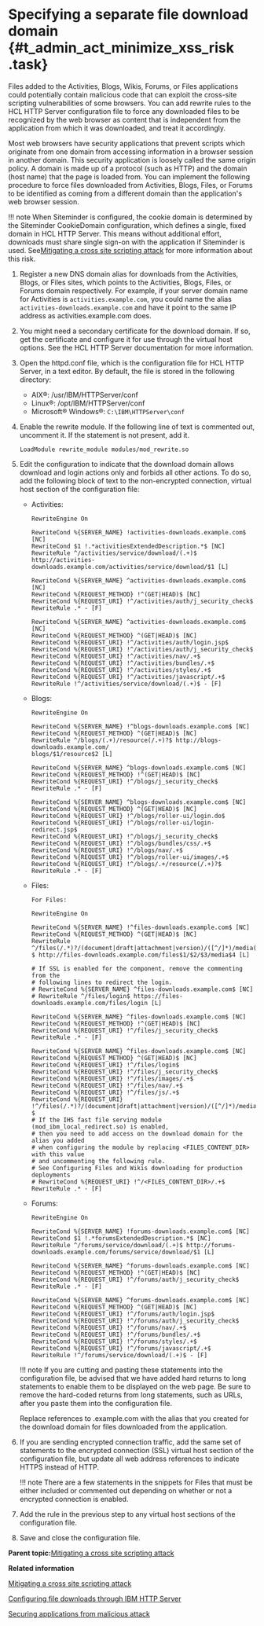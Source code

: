 # Specifying a separate file download domain {#t_admin_act_minimize_xss_risk .task}

Files added to the Activities, Blogs, Wikis, Forums, or Files applications could potentially contain malicious code that can exploit the cross-site scripting vulnerabilities of some browsers. You can add rewrite rules to the HCL HTTP Server configuration file to force any downloaded files to be recognized by the web browser as content that is independent from the application from which it was downloaded, and treat it accordingly.

Most web browsers have security applications that prevent scripts which originate from one domain from accessing information in a browser session in another domain. This security application is loosely called the same origin policy. A domain is made up of a protocol \(such as HTTP\) and the domain \(host name\) that the page is loaded from. You can implement the following procedure to force files downloaded from Activities, Blogs, Files, or Forums to be identified as coming from a different domain than the application's web browser session.

!!! note
    When Siteminder is configured, the cookie domain is determined by the Siteminder CookieDomain configuration, which defines a single, fixed domain in HCL HTTP Server. This means without additional effort, downloads must share single sign-on with the application if Siteminder is used. See[Mitigating a cross site scripting attack](t_admin_common_secure_xss.md) for more information about this risk.

1.  Register a new DNS domain alias for downloads from the Activities, Blogs, or Files sites, which points to the Activities, Blogs, Files, or Forums domain respectively. For example, if your server domain name for Activities is `activities.example.com`, you could name the alias `activities-downloads.example.com` and have it point to the same IP address as activities.example.com does.

2.  You might need a secondary certificate for the download domain. If so, get the certificate and configure it for use through the virtual host options. See the HCL HTTP Server documentation for more information.

3.  Open the httpd.conf file, which is the configuration file for HCL HTTP Server, in a text editor. By default, the file is stored in the following directory:

    -   AIX®: /usr/IBM/HTTPServer/conf
    -   Linux®: /opt/IBM/HTTPServer/conf
    -   Microsoft® Windows®: `C:\IBM\HTTPServer\conf`
4.  Enable the rewrite module. If the following line of text is commented out, uncomment it. If the statement is not present, add it.

    ```
    LoadModule rewrite_module modules/mod_rewrite.so
    ```

5.  Edit the configuration to indicate that the download domain allows download and login actions only and forbids all other actions. To do so, add the following block of text to the non-encrypted connection, virtual host section of the configuration file:

    -   Activities:

        ```
        RewriteEngine On
        
        RewriteCond %{SERVER_NAME} !activities-downloads.example.com$ [NC]
        RewriteCond $1 !.*activitiesExtendedDescription.*$ [NC]
        RewriteRule ^/activities/service/download/(.+)$ http://activities-downloads.example.com/activities/service/download/$1 [L]
        
        RewriteCond %{SERVER_NAME} ^activities-downloads.example.com$ [NC]
        RewriteCond %{REQUEST_METHOD} !^(GET|HEAD)$ [NC]
        RewriteCond %{REQUEST_URI} !^/activities/auth/j_security_check$
        RewriteRule .* - [F]
        
        RewriteCond %{SERVER_NAME} ^activities-downloads.example.com$ [NC]
        RewriteCond %{REQUEST_METHOD} ^(GET|HEAD)$ [NC]
        RewriteCond %{REQUEST_URI} !^/activities/auth/login.jsp$
        RewriteCond %{REQUEST_URI} !^/activities/auth/j_security_check$
        RewriteCond %{REQUEST_URI} !^/activities/nav/.+$
        RewriteCond %{REQUEST_URI} !^/activities/bundles/.+$
        RewriteCond %{REQUEST_URI} !^/activities/styles/.+$
        RewriteCond %{REQUEST_URI} !^/activities/javascript/.+$
        RewriteRule !^/activities/service/download/(.+)$ - [F]
        ```

    -   Blogs:

        ```
        RewriteEngine On
        
        RewriteCond %{SERVER_NAME} !^blogs-downloads.example.com$ [NC]
        RewriteCond %{REQUEST_METHOD} ^(GET|HEAD)$ [NC]
        RewriteRule ^/blogs/(.+)/resource(/.+)?$ http://blogs-downloads.example.com/
        blogs/$1/resource$2 [L]
        
        RewriteCond %{SERVER_NAME} ^blogs-downloads.example.com$ [NC]
        RewriteCond %{REQUEST_METHOD} !^(GET|HEAD)$ [NC]
        RewriteCond %{REQUEST_URI} !^/blogs/j_security_check$
        RewriteRule .* - [F]
        
        RewriteCond %{SERVER_NAME} ^blogs-downloads.example.com$ [NC]
        RewriteCond %{REQUEST_METHOD} ^(GET|HEAD)$ [NC]
        RewriteCond %{REQUEST_URI} !^/blogs/roller-ui/login.do$ 
        RewriteCond %{REQUEST_URI} !^/blogs/roller-ui/login-redirect.jsp$ 
        RewriteCond %{REQUEST_URI} !^/blogs/j_security_check$ 
        RewriteCond %{REQUEST_URI} !^/blogs/bundles/css/.+$ 
        RewriteCond %{REQUEST_URI} !^/blogs/nav/.+$ 
        RewriteCond %{REQUEST_URI} !^/blogs/roller-ui/images/.+$ 
        RewriteCond %{REQUEST_URI} !^/blogs/.+/resource(/.+)?$
        RewriteRule .* - [F]
        ```

    -   Files:

        ```
        For Files:
        
        RewriteEngine On
        
        RewriteCond %{SERVER_NAME} !^files-downloads.example.com$ [NC]
        RewriteCond %{REQUEST_METHOD} ^(GET|HEAD)$ [NC]
        RewriteRule ^/files(/.*)?/(document|draft|attachment|version)/([^/]*)/media(/[^/]*/*)?$ http://files-downloads.example.com/files$1/$2/$3/media$4 [L]
        
        # If SSL is enabled for the component, remove the commenting from the  
        # following lines to redirect the login.
        # RewriteCond %{SERVER_NAME} ^files-downloads.example.com$ [NC]
        # RewriteRule ^/files/login$ https://files-downloads.example.com/files/login [L]
        
        RewriteCond %{SERVER_NAME} ^files-downloads.example.com$ [NC]
        RewriteCond %{REQUEST_METHOD} !^(GET|HEAD)$ [NC]
        RewriteCond %{REQUEST_URI} !^/files/j_security_check$
        RewriteRule .* - [F]
        
        RewriteCond %{SERVER_NAME} ^files-downloads.example.com$ [NC]
        RewriteCond %{REQUEST_METHOD} ^(GET|HEAD)$ [NC]
        RewriteCond %{REQUEST_URI} !^/files/login$
        RewriteCond %{REQUEST_URI} !^/files/j_security_check$
        RewriteCond %{REQUEST_URI} !^/files/images/.+$
        RewriteCond %{REQUEST_URI} !^/files/nav/.+$
        RewriteCond %{REQUEST_URI} !^/files/js/.+$
        RewriteCond %{REQUEST_URI} !^/files(/.*)?/(document|draft|attachment|version)/([^/]*)/media(/[^/]*/*)?$
        # If the IHS fast file serving module (mod_ibm_local_redirect.so) is enabled, 
        # then you need to add access on the download domain for the alias you added 
        # when configuring the module by replacing <FILES_CONTENT_DIR> with this value
        # and uncommenting the following rule.  
        # See Configuring Files and Wikis downloading for production deployments
        # RewriteCond %{REQUEST_URI} !^/<FILES_CONTENT_DIR>/.+$
        RewriteRule .* - [F]
        ```

    -   Forums:

        ```
        RewriteEngine On
        
        RewriteCond %{SERVER_NAME} !forums-downloads.example.com$ [NC]
        RewriteCond $1 !.*forumsExtendedDescription.*$ [NC]
        RewriteRule ^/forums/service/download/(.+)$ http://forums-downloads.example.com/forums/service/download/$1 [L]
        
        RewriteCond %{SERVER_NAME} ^forums-downloads.example.com$ [NC]
        RewriteCond %{REQUEST_METHOD} !^(GET|HEAD)$ [NC]
        RewriteCond %{REQUEST_URI} !^/forums/auth/j_security_check$
        RewriteRule .* - [F]
        
        RewriteCond %{SERVER_NAME} ^forums-downloads.example.com$ [NC]
        RewriteCond %{REQUEST_METHOD} ^(GET|HEAD)$ [NC]
        RewriteCond %{REQUEST_URI} !^/forums/auth/login.jsp$
        RewriteCond %{REQUEST_URI} !^/forums/auth/j_security_check$
        RewriteCond %{REQUEST_URI} !^/forums/nav/.+$
        RewriteCond %{REQUEST_URI} !^/forums/bundles/.+$
        RewriteCond %{REQUEST_URI} !^/forums/styles/.+$
        RewriteCond %{REQUEST_URI} !^/forums/javascript/.+$
        RewriteRule !^/forums/service/download/(.+)$ - [F]
        ```

    !!! note
    If you are cutting and pasting these statements into the configuration file, be advised that we have added hard returns to long statements to enable them to be displayed on the web page. Be sure to remove the hard-coded returns from long statements, such as URLs, after you paste them into the configuration file.

    Replace references to .example.com with the alias that you created for the download domain for files downloaded from the application.

6.  If you are sending encrypted connection traffic, add the same set of statements to the encrypted connection \(SSL\) virtual host section of the configuration file, but update all web address references to indicate HTTPS instead of HTTP.

    !!! note
    There are a few statements in the snippets for Files that must be either included or commented out depending on whether or not a encrypted connection is enabled.

7.  Add the rule in the previous step to any virtual host sections of the configuration file.

8.  Save and close the configuration file.


**Parent topic:**[Mitigating a cross site scripting attack](../secure/t_admin_common_secure_xss.md)

**Related information**  


[Mitigating a cross site scripting attack](../secure/t_admin_common_secure_xss.md)

[Configuring file downloads through IBM HTTP Server](../install/t_install_post_files_downloads.md)

[Securing applications from malicious attack](../secure/c_admin_security_xss.md)

